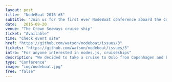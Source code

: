 ```yaml
---
layout: post
title:  "NodeBoat 2016 #3"
subtitle: "Join us for the first ever NodeBoat conference aboard the Crown Seaways cruise ship!"
date:   2016-09-20
venue: "The Crown Seaways cruise ship"
ticket: "Available"
time: "Check event site"
href: "https://github.com/watson/nodeboat/issues/3"
tickets: "https://github.com/watson/nodeboat/issues/3"
intro: "For anyone interested in nodes.js, cruiseships"
description: "We decided to take a cruise to Oslo from Copenhagen and back again at the end of September - and we want all our current and future friends to come. NodeBoat is an unconference and everyone is welcome of course. We'll focus mostly on Node.js obviously, but don't let that hold you back from participating."
type: "Conference"
image: "img/nodeboat.jpg"
free: "false"
---
```

<!-- fill in the URL of your event host page if you haven't enough information for a detail page, so the event link won't point on the detail page at all -->
